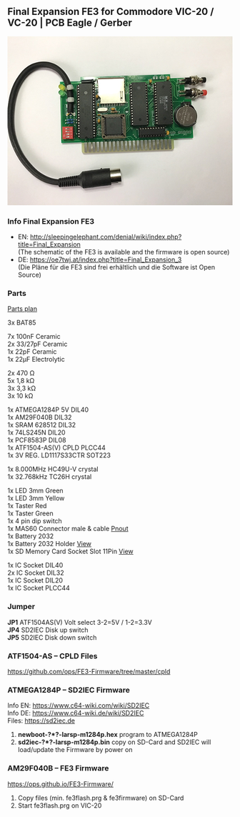 ## Final Expansion FE3 for Commodore VIC-20 / VC-20 | PCB Eagle / Gerber
![](images/FE3.jpg)

### Info Final Expansion FE3
* EN: http://sleepingelephant.com/denial/wiki/index.php?title=Final_Expansion </br>
(The schematic of the FE3 is available and the firmware is open source) 
* DE: https://oe7twj.at/index.php?title=Final_Expansion_3</br>
(Die Pläne für die FE3 sind frei erhältlich und die Software ist Open Source)
    
    
### Parts    
[Parts plan](images/FE3_V3_REV10c.pdf)

3x BAT85    
    
7x 100nF Ceramic    
2x 33/27pF Ceramic    
1x 22pF Ceramic	    
1x 22µF Electrolytic    
    
2x 470 Ω    
5x 1,8 kΩ    
3x 3,3 kΩ    
3x 10 kΩ    
    
1x ATMEGA1284P 5V DIL40    
1x AM29F040B DIL32    
1x SRAM 628512 DIL32    
1x 74LS245N DIL20    
1x PCF8583P DIL08    
1x ATF1504-AS(V) CPLD PLCC44    
1x 3V REG. LD1117S33CTR SOT223    
    
1x 8.000MHz HC49U-V crystal    
1x 32.768kHz TC26H crystal     
    
1x LED 3mm Green    
1x LED 3mm Yellow      
1x Taster Red    
1x Taster Green    
1x 4 pin dip switch    
1x MAS60 Connector male & cable [Pnout](https://www.c64-wiki.com/wiki/Serial_Port)    
1x Battery 2032    
1x Battery 2032 Holder [View](images/Battery_2032_Holder.jpg)     
1x SD Memory Card Socket Slot 11Pin [View](images/SD_Connector.jpg)    
      
1x IC Socket DIL40    
2x IC Socket DIL32    
1x IC Socket DIL20    
1x IC Socket PLCC44

### Jumper
**JP1** ATF1504AS(V) Volt select 3-2=5V / 1-2=3.3V      
**JP4** SD2IEC Disk up switch    
**JP5** SD2IEC Disk down switch      
    
### ATF1504-AS – CPLD Files
https://github.com/ops/FE3-Firmware/tree/master/cpld    
    
### ATMEGA1284P – SD2IEC Firmware         
Info EN: https://www.c64-wiki.com/wiki/SD2IEC   
Info DE: https://www.c64-wiki.de/wiki/SD2IEC    
Files: https://sd2iec.de    
1. **newboot-?*?-larsp-m1284p.hex** program to ATMEGA1284P  
2. **sd2iec-?*?-larsp-m1284p.bin** copy on SD-Card and SD2IEC will load/update the Firmware by power on

### AM29F040B – FE3 Firmware 
https://ops.github.io/FE3-Firmware/
1. Copy files (min. fe3flash.prg & fe3firmware) on SD-Card
2. Start fe3flash.prg on VIC-20
